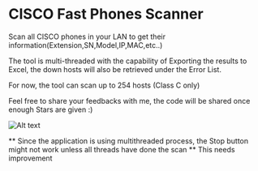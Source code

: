 # CISCO Fast Phones Scanner
Scan all CISCO phones in your LAN to get their information(Extension,SN,Model,IP,MAC,etc..)

The tool is multi-threaded with the capability of Exporting the results to Excel, the down hosts will also be retrieved under the Error List.

For now, the tool can scan up to 254 hosts (Class C only)

Feel free to share your feedbacks with me, the code will be shared once enough Stars are given :)

![Alt text](http://lms.unhcrleb.org/cisco-phone-scanner.png "CISCO Phone Scanner")


** Since the application is using multithreaded process, the Stop button might not work unless all threads have done the scan
** This needs improvement
